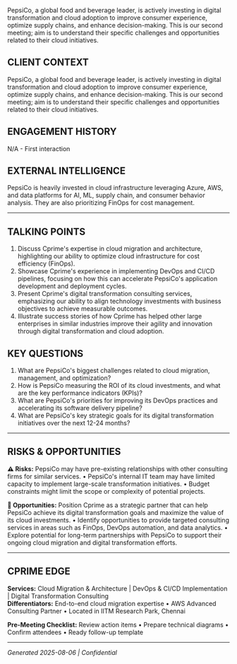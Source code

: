 PepsiCo, a global food and beverage leader, is actively investing in digital transformation and cloud adoption to improve consumer experience, optimize supply chains, and enhance decision-making. This is our second meeting; aim is to understand their specific challenges and opportunities related to their cloud initiatives.

## CLIENT CONTEXT
PepsiCo, a global food and beverage leader, is actively investing in digital transformation and cloud adoption to improve consumer experience, optimize supply chains, and enhance decision-making. This is our second meeting; aim is to understand their specific challenges and opportunities related to their cloud initiatives.

## ENGAGEMENT HISTORY
N/A - First interaction

## EXTERNAL INTELLIGENCE
PepsiCo is heavily invested in cloud infrastructure leveraging Azure, AWS, and data platforms for AI, ML, supply chain, and consumer behavior analysis. They are also prioritizing FinOps for cost management.

---

## TALKING POINTS
1. Discuss Cprime's expertise in cloud migration and architecture, highlighting our ability to optimize cloud infrastructure for cost efficiency (FinOps).
2. Showcase Cprime's experience in implementing DevOps and CI/CD pipelines, focusing on how this can accelerate PepsiCo's application development and deployment cycles.
3. Present Cprime's digital transformation consulting services, emphasizing our ability to align technology investments with business objectives to achieve measurable outcomes.
4. Illustrate success stories of how Cprime has helped other large enterprises in similar industries improve their agility and innovation through digital transformation and cloud adoption.

## KEY QUESTIONS
1. What are PepsiCo's biggest challenges related to cloud migration, management, and optimization?
2. How is PepsiCo measuring the ROI of its cloud investments, and what are the key performance indicators (KPIs)?
3. What are PepsiCo's priorities for improving its DevOps practices and accelerating its software delivery pipeline?
4. What are PepsiCo's key strategic goals for its digital transformation initiatives over the next 12-24 months?

---

## RISKS & OPPORTUNITIES

**⚠️ Risks:** PepsiCo may have pre-existing relationships with other consulting firms for similar services. • PepsiCo's internal IT team may have limited capacity to implement large-scale transformation initiatives. • Budget constraints might limit the scope or complexity of potential projects.

**🚀 Opportunities:** Position Cprime as a strategic partner that can help PepsiCo achieve its digital transformation goals and maximize the value of its cloud investments. • Identify opportunities to provide targeted consulting services in areas such as FinOps, DevOps automation, and data analytics. • Explore potential for long-term partnerships with PepsiCo to support their ongoing cloud migration and digital transformation efforts.

---

## CPRIME EDGE
**Services:** Cloud Migration & Architecture | DevOps & CI/CD Implementation | Digital Transformation Consulting  
**Differentiators:** End-to-end cloud migration expertise • AWS Advanced Consulting Partner • Located in IITM Research Park, Chennai

**Pre-Meeting Checklist:** Review action items • Prepare technical diagrams • Confirm attendees • Ready follow-up template

---
*Generated 2025-08-06 | Confidential*